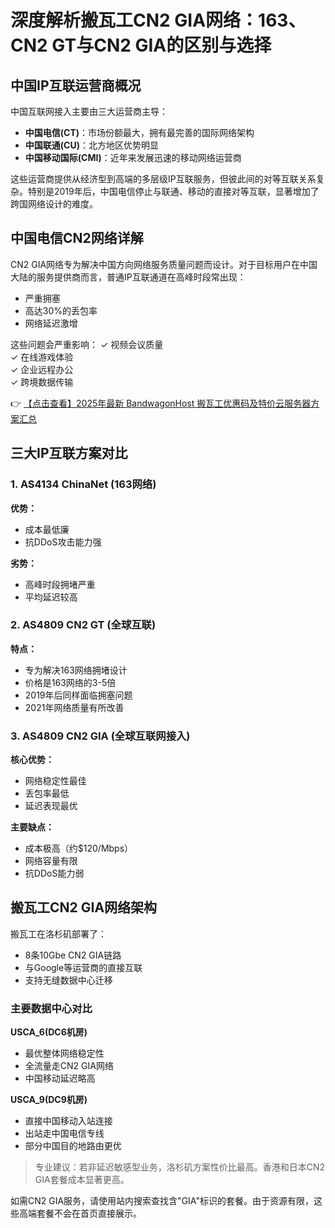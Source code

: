 # 深度解析搬瓦工CN2 GIA网络：163、CN2 GT与CN2 GIA的区别与选择

## 中国IP互联运营商概况

中国互联网接入主要由三大运营商主导：
- **中国电信(CT)**：市场份额最大，拥有最完善的国际网络架构
- **中国联通(CU)**：北方地区优势明显
- **中国移动国际(CMI)**：近年来发展迅速的移动网络运营商

这些运营商提供从经济型到高端的多层级IP互联服务，但彼此间的对等互联关系复杂。特别是2019年后，中国电信停止与联通、移动的直接对等互联，显著增加了跨国网络设计的难度。

## 中国电信CN2网络详解

CN2 GIA网络专为解决中国方向网络服务质量问题而设计。对于目标用户在中国大陆的服务提供商而言，普通IP互联通道在高峰时段常出现：
- 严重拥塞
- 高达30%的丢包率
- 网络延迟激增

这些问题会严重影响：
✓ 视频会议质量  
✓ 在线游戏体验  
✓ 企业远程办公  
✓ 跨境数据传输

👉 [【点击查看】2025年最新 BandwagonHost 搬瓦工优惠码及特价云服务器方案汇总](https://bit.ly/banwagon)

## 三大IP互联方案对比

### 1. AS4134 ChinaNet (163网络)
**优势：**
- 成本最低廉
- 抗DDoS攻击能力强

**劣势：**
- 高峰时段拥堵严重
- 平均延迟较高

### 2. AS4809 CN2 GT (全球互联)
**特点：**
- 专为解决163网络拥堵设计
- 价格是163网络的3-5倍
- 2019年后同样面临拥塞问题
- 2021年网络质量有所改善

### 3. AS4809 CN2 GIA (全球互联网接入)
**核心优势：**
- 网络稳定性最佳
- 丢包率最低
- 延迟表现最优

**主要缺点：**
- 成本极高（约$120/Mbps）
- 网络容量有限
- 抗DDoS能力弱

## 搬瓦工CN2 GIA网络架构

搬瓦工在洛杉矶部署了：
- 8条10Gbe CN2 GIA链路
- 与Google等运营商的直接互联
- 支持无缝数据中心迁移

### 主要数据中心对比

**USCA_6(DC6机房)**
- 最优整体网络稳定性
- 全流量走CN2 GIA网络
- 中国移动延迟略高

**USCA_9(DC9机房)**
- 直接中国移动入站连接
- 出站走中国电信专线
- 部分中国目的地路由更优

> 专业建议：若非延迟敏感型业务，洛杉矶方案性价比最高。香港和日本CN2 GIA套餐成本显著更高。

如需CN2 GIA服务，请使用站内搜索查找含"GIA"标识的套餐。由于资源有限，这些高端套餐不会在首页直接展示。